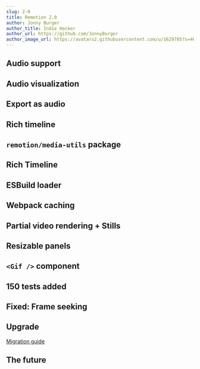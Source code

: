 ```yaml
---
slug: 2-0
title: Remotion 2.0
author: Jonny Burger
author_title: Indie Hacker
author_url: https://github.com/JonnyBurger
author_image_url: https://avatars2.githubusercontent.com/u/1629785?s=460&u=12eb94da6070d00fc924761ce06e3a428d01b7e9&v=4
---
```


## Audio support

## Audio visualization

## Export as audio

## Rich timeline

## `remotion/media-utils` package

## Rich Timeline

## ESBuild loader

## Webpack caching

## Partial video rendering + Stills

## Resizable panels

## `<Gif />` component

## 150 tests added

## Fixed: Frame seeking

## Upgrade

[Migration guide](2-0-migration)

## The future
